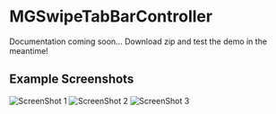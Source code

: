 # MGSwipeTabBarController
Documentation coming soon…
Download zip and test the demo in the meantime!

## Example Screenshots
![ScreenShot 1](http://www.flickr.com/photos/91152154@N02/8278966578/)
![ScreenShot 2](http://www.flickr.com/photos/91152154@N02/8277908927/)
![ScreenShot 3](http://www.flickr.com/photos/91152154@N02/8277908843/)